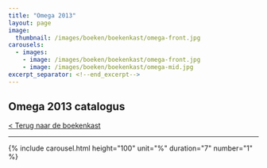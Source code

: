 ```yaml
---
title: "Omega 2013"
layout: page
image: 
  thumbnail: /images/boeken/boekenkast/omega-front.jpg
carousels:
  - images: 
    - image: /images/boeken/boekenkast/omega-front.jpg
    - image: /images/boeken/boekenkast/omega-mid.jpg
excerpt_separator: <!--end_excerpt-->
---
```


## Omega 2013 catalogus

<!--end_excerpt-->

[< Terug naar de boekenkast](/boekenkast)

***

{% include carousel.html height="100" unit="%" duration="7" number="1" %}

